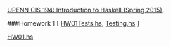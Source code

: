 [UPENN CIS 194: Introduction to Haskell (Spring 2015)](http://www.seas.upenn.edu/~cis194/spring15/).

###Homework 1
[ [HW01Tests.hs](https://github.com/RahnX/UPENN-Haskell-2015/blob/master/Homework_1/HW01Tests.hs),
[Testing.hs](https://github.com/RahnX/UPENN-Haskell-2015/blob/master/Homework_1/Testing.hs) ]

[HW01.hs](https://github.com/RahnX/UPENN-Haskell-2015/blob/master/Homework_1/HW01.hs)